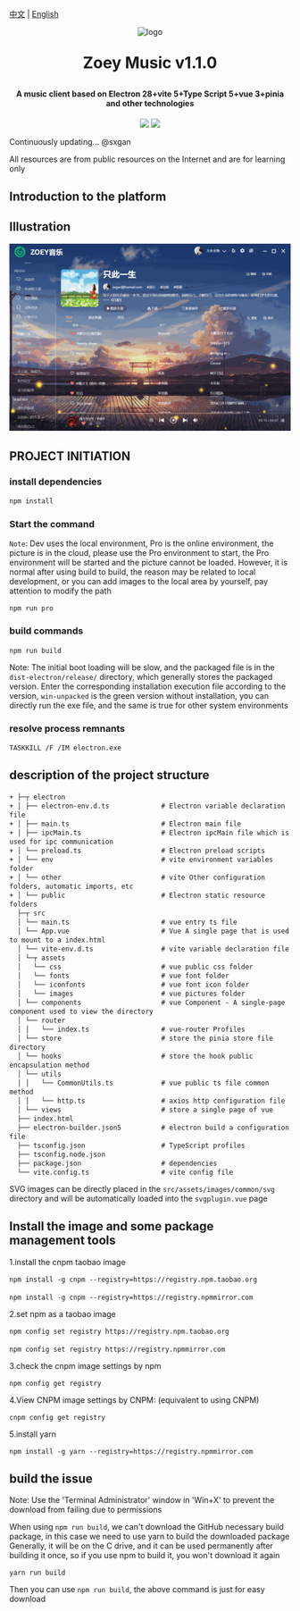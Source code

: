 [中文](README.md) | [English](README.en.md)
<p align="center">
	<img width="200px" height="200px" alt="logo" src="https://gitee.com/sxgan/zoey-open-images/raw/master/common/png/logo-music-wangyiyun-red.png">
</p>
<h1 align="center" style="margin: 30px 0 30px; font-weight: bold;">Zoey Music v1.1.0</h1>
<h4 align="center">A music client based on Electron 28+vite 5+Type Script 5+vue 3+pinia and other technologies</h4>
<p align="center">
	<a href="https://gitee.com/sxgan/zoey-music-boot"><img src="https://img.shields.io/badge/Zoey Music-v1.0.0-brightgreen.svg"></a>
	<a href="https://gitee.com/sxgan/zoey-music-boot/raw/master/LICENSE"><img src="https://img.shields.io/badge/LICENSE-Apache License-red.svg"></a>
</p>
Continuously updating... @sxgan

All resources are from public resources on the Internet and are for learning only

## Introduction to the platform

## Illustration

![review_01.gif](public%2Fdiagram%2Freview_01.gif)

## PROJECT INITIATION

### install dependencies

```sh
npm install
```
### Start the command

`Note`: Dev uses the local environment, Pro is the online environment, the picture is in the cloud, please use the Pro environment to start, the Pro environment will be started and the picture cannot be loaded.
However, it is normal after using build to build, the reason may be related to local development, or you can add images to the local area by yourself, pay attention to modify the path
```shell
npm run pro
```
### build commands
```shell
npm run build
```
Note: The initial boot loading will be slow, and the packaged file is in the `dist-electron/release/` directory, which generally stores the packaged version.
Enter the corresponding installation execution file according to the version, `win-unpacked` is the green version without installation, you can directly run the exe file, and the same is true for other system environments

### resolve process remnants
```shell
TASKKILL /F /IM electron.exe
```

## description of the project structure
```text
+ ├─┬ electron
+ │ ├── electron-env.d.ts             # Electron variable declaration file 
+ │ ├── main.ts                       # Electron main file 
+ │ ├── ipcMain.ts                    # Electron ipcMain file which is used for ipc communication
+ │ └── preload.ts                    # Electron preload scripts
+ │ └── env                           # vite environment variables folder
+ │ └── other                         # vite Other configuration folders, automatic imports, etc
+ │ └── public                        # Electron static resource folders
  ├─┬ src
  │ └── main.ts                       # vue entry ts file
  │ └── App.vue                       # Vue A single page that is used to mount to a index.html
  │ └── vite-env.d.ts                 # vite variable declaration file
  │ └─┬ assets
  │   └── css                         # vue public css folder
  │   └── fonts                       # vue font folder
  │   └── iconfonts                   # vue font icon folder
  │   └── images                      # vue pictures folder
  │ └── components                    # vue Component - A single-page component used to view the directory
  │ └── router                        
  │ │   └── index.ts                  # vue-router Profiles
  │ └── store                         # store the pinia store file directory
  │ └── hooks                         # store the hook public encapsulation method
  │ └── utils                         
  │ │   └── CommonUtils.ts            # vue public ts file common method
  │ │   └── http.ts                   # axios http configuration file
  │ └── views                         # store a single page of vue
  ├── index.html
  ├── electron-builder.json5          # electron build a configuration file
  ├── tsconfig.json                   # TypeScript profiles
  ├── tsconfig.node.json
  ├── package.json                    # dependencies
  └── vite.config.ts                  # vite config file
```
SVG images can be directly placed in the `src/assets/images/common/svg` directory and will be automatically loaded into the `svgplugin.vue` page
## Install the image and some package management tools

1.install the cnpm taobao image
```shell
npm install -g cnpm --registry=https://registry.npm.taobao.org

npm install -g cnpm --registry=https://registry.npmmirror.com
```
2.set npm as a taobao image
```shell
npm config set registry https://registry.npm.taobao.org

npm config set registry https://registry.npmmirror.com
```
3.check the cnpm image settings by npm
```shell
npm config get registry
```
4.View CNPM image settings by CNPM: (equivalent to using CNPM)
```shell
cnpm config get registry
```
5.install yarn
```shell
npm install -g yarn --registry=https://registry.npmmirror.com
```

## build the issue
Note: Use the 'Terminal Administrator' window in 'Win+X' to prevent the download from failing due to permissions

When using `npm run build`, we can't download the GitHub necessary build package, in this case we need to use yarn to build the downloaded package
Generally, it will be on the C drive, and it can be used permanently after building it once, so if you use npm to build it, you won't download it again
```shell 
yarn run build
```
Then you can use `npm run build`, the above command is just for easy download
